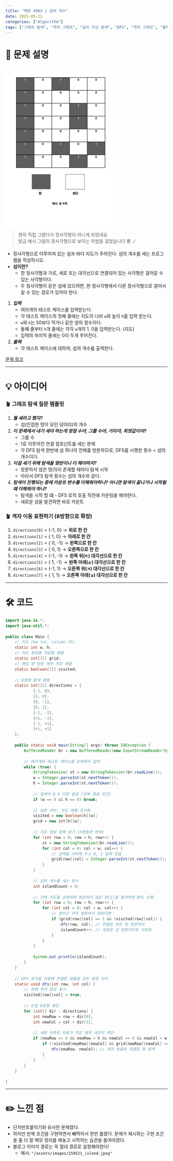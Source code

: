 ```yaml
---
title: "백준 4963 | 섬의 개수"
date: 2025-05-21
categories: ["Algorithm"]
tags: ["그래프 탐색", "격자 그래프", "깊이 우선 탐색", "DFS", "격자 그래프", "플러드 필"]
---
```


# 📝 문제 설명

<img src="/assets/images/250521_island.jpeg" alt="섬의 개수 예시 좌표" width="350">

>괜히 직접 그렸다가 정사각형이 아니게 되었네요  
>방금 예시 그림이 정사각형으로 보이는 마법을 걸었습니다 뿅 🪄

- 정사각형으로 이루어져 있는 섬과 바다 지도가 주어진다. 섬의 개수를 세는 프로그램을 작성하시오.
- **섬이란?**
  - 한 정사각형과 가로, 세로 또는 대각선으로 연결되어 있는 사각형은 걸어갈 수 있는 사각형이다.
  - 두 정사각형이 같은 섬에 있으려면, 한 정사각형에서 다른 정사각형으로 걸어서 갈 수 있는 경로가 있어야 한다.
   
1. ***입력***
   - 여러개의 테스트 케이스를 입력받는다.
   - 각 테스트 케이스의 첫째 줄에는 지도의 너비 `w`와 높이 `h`를 입력 받는다.
   - `w`와 `h`는 50보다 작거나 같은 양의 정수이다.
   - 둘째 줄부터 `h`개 줄에는 각각 `w`개의 1, 0을 입력받는다. (지도)
   - 입력의 마지막 줄에는 0이 두개 주어진다.
2. ***출력***
   - 각 테스트 케이스에 대하여, 섬의 개수를 출력한다.


[문제 링크](https://www.acmicpc.net/problem/4963)

---

# 💡 아이디어

### 🪴 그래프 탐색 질문 템플릿
1. ***뭘 세라고 했지?***
   - 섬(인접한 땅이 모인 덩어리)의 개수
2. ***이 문제에서 내가 세야 하는게 정점 수야, 그룹 수야, 거리야, 최댓값이야?***
   - 그룹 수
   - 1로 이루어진 연결 컴포넌트를 세는 문제
   - 각 DFS 탐색 한번에 섬 하나의 전체를 방문하므로, DFS를 시행한 횟수 = 섬의 개수이다.
3. ***이걸 세기 위해 탐색을 몇번이나 더 해야하지?***
   - 방문하지 않은 땅(1)이 존재할 때마다 탐색 시작
   - 따라서 DFS 탐색 횟수는 섬의 개수와 같다.
4. ***탐색이 진행되는 중에 카운트 변수를 더해줘야하나? 아니면 탐색이 끝나거나 시작될 때 더해줘야 하나?***
   - 탐색을 시작 할 떄 - DFS 로직 호출 직전에 카운팅을 해야한다.
   - 새로운 섬을 발견하면 바로 카운트

### 🪴 격자 이동 표현하기 (8방향으로 확장)

1. `directions[0]` = {-1,  0} → **위로 한 칸**
2. `directions[1]` = { 1,  0} → **아래로 한 칸**
3. `directions[2]` = { 0, -1} → **왼쪽으로 한 칸**
4. `directions[3]` = { 0,  1} → **오른쪽으로 한 칸**
5. `directions[4]` = {-1, -1} → **왼쪽 위(↖) 대각선으로 한 칸**
6. `directions[5]` = { 1, -1} → **왼쪽 아래(↙) 대각선으로 한 칸**
7. `directions[6]` = {-1,  1} → **오른쪽 위(↗) 대각선으로 한 칸**
8. `directions[7]` = { 1,  1} → **오른쪽 아래(↘) 대각선으로 한 칸**


---

# 🛠 코드

```java
import java.io.*;
import java.util.*;

public class Main {
    // 지도 row (w), column (h)
    static int w, h;
    // 지도 형태를 저장할 배열
    static int[][] grid;
    // 해당 땅 방문 여부 저장 배열
    static boolean[][] visited;

    // 8방향 탐색 배열
    static int[][] directions = {
            {-1, 0},
            {1, 0},
            {0, -1},
            {0, 1},
            {-1, -1},
            {+1, -1},
            {-1, +1},
            {+1, +1}
    };

    public static void main(String[] args) throws IOException {
        BufferedReader br = new BufferedReader(new InputStreamReader(System.in));

        // 여러개의 테스트 케이스를 반복해서 입력
        while (true) {
            StringTokenizer st = new StringTokenizer(br.readLine());
            w = Integer.parseInt(st.nextToken());
            h = Integer.parseInt(st.nextToken());

            // 입력이 0 0 이면 종료 (반복 종료 조건)
            if (w == 0 && h == 0) break;

            // 방문 여부, 지도 배열 초기화
            visited = new boolean[h][w];
            grid = new int[h][w];

            // 지도 정보 입력 받기 (h행동안 반복)
            for (int row = 0; row < h; row++) {
                st = new StringTokenizer(br.readLine());
                for (int col = 0; col < w; col++) {
                    // 공백을 사이에 두고 0, 1 입력 받음
                    grid[row][col] = Integer.parseInt(st.nextToken());
                }
            }

            // 섬의 개수를 세는 변수
            int islandCount = 0;

            // 전체 지도를 순회하며 방문하지 않은 땅(1)을 발견하면 DFS 수행
            for (int row = 0; row < h; row++) {
                for (int col = 0; col < w; col++) {
                    // 땅이고 아직 방문하지 않았다면
                    if (grid[row][col] == 1 && !visited[row][col]) {
                        dfs(row, col); // 연결된 모든 땅 방문처리
                        islandCount++; // 새로운 섬 방문이므로 카운팅
                    }
                }
            }

            System.out.println(islandCount);
        }
    }

    // DFS 로직을 이용해 연결된 땅들을 모두 방문 처리
    static void dfs(int row, int col) {
        // 현재 위치 방문 표시
        visited[row][col] = true;

        // 인접 8방향 확인
        for (int[] dir : directions) {
            int newRow = row + dir[0];
            int newCol = col + dir[1];

            // 새로 관측된 좌표가 지도 범위 내인지 확인
            if (newRow >= 0 && newRow < h && newCol >= 0 && newCol < w) {
                if (!visited[newRow][newCol] && grid[newRow][newCol] == 1) {
                    dfs(newRow, newCol); // 재귀 호출로 연결된 땅 탐색
                }
            }
        }
    }

}
```

---

# ✏️ 느낀 점

- 단지번호붙이기와 유사한 문제였다.
- 하지만 반복 조건을 구현하면서 뺴먹어서 한번 틀렸다. 문제가 제시하는 구현 조건을 좀 더 잘 메모 정리를 해놓고 시작하는 습관을 들여야겠다.
- 블로그 이미지 경로는 꼭 절대 경로로 설정해야한다!
  - 예시: `"/assets/images/250521_island.jpeg"`
